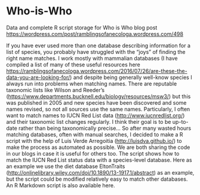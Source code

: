 # Who-is-Who
Data and complete R script storage for Who is Who blog post https://wordpress.com/post/ramblingsofanecologa.wordpress.com/498

If you have ever used more than one database describing information for a list of species, you probably have struggled with the “joys” of finding the right name matches. I work mostly with mammalian databases (I have compiled a list of many of these useful resources here https://ramblingsofanecologa.wordpress.com/2016/07/26/are-these-the-data-you-are-looking-for/) and despite being generally well-know species I always run into problems when matching names. There are reputable taxonomic lists like Wilson and Reeder’s (https://www.departments.bucknell.edu/biology/resources/msw3/) but this was published in 2005 and new species have been discovered and some names revised, so not all sources use the same names. Particularly, I often want to match names to IUCN Red List data (http://www.iucnredlist.org/) and their taxonomic list changes regularly. I think their goal is to be up-to-date rather than being taxonomically precise… So after many wasted hours matching databases, often with manual searches, I decided to make a R script with the help of Luis Verde Arregoitia (http://luisdva.github.io/) to make the process as automated as possible. We are both sharing the code in our blogs in case it is useful for others too.
The script shows how to match the IUCN Red List status data with a species-level database. Here as an example we use the diet database EltonTraits (http://onlinelibrary.wiley.com/doi/10.1890/13-1917.1/abstract) as an example, but the script could be modified relatively easy to match other databases. An R Markdown script is also available here.
